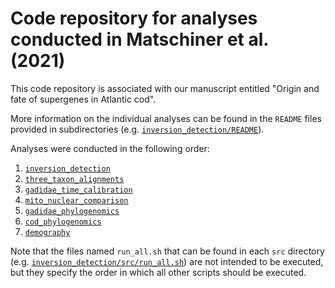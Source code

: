 # Code repository for analyses conducted in Matschiner et al. (2021)

This code repository is associated with our manuscript entitled "Origin and fate of supergenes in Atlantic cod"<!--, which has been posted to BioRxiv ([]())-->.

More information on the individual analyses can be found in the `README` files provided in subdirectories (e.g. [`inversion_detection/README`](inversion_detection/README)).

Analyses were conducted in the following order:

1. [`inversion_detection`](inversion_detection)
2. [`three_taxon_alignments`](three_taxon_alignments)
3. [`gadidae_time_calibration`](gadidae_time_calibration)
4. [`mito_nuclear_comparison`](mito_nuclear_comparison)
5. [`gadidae_phylogenomics`](gadidae_phylogenomics)
6. [`cod_phylogenomics`](cod_phylogenomics)
7. [`demography`](demography)

Note that the files named `run_all.sh` that can be found in each `src` directory (e.g. [`inversion_detection/src/run_all.sh`](inversion_detection/src/run_all.sh)) are not intended to be executed, but they specify the order in which all other scripts should be executed.